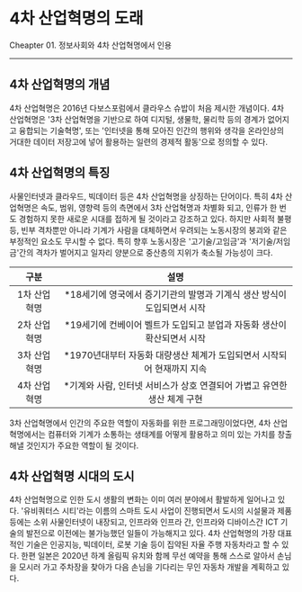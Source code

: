 # 4차 산업혁명의 도래

Cheapter 01. 정보사회와 4차 산업혁명에서 인용
***
## 4차 산업혁명의 개념

4차 산업혁명은 2016년 다보스포럼에서 클라우스 슈밥이 처음 제시한 개념이다.
4차 산업혁명은 '3차 산업혁명을 기반으로 하여 디지털, 생물학, 물리학 등의 경계가 없어지고 융합되는 기술혁명',
또는 '인터넷을 통해 모아진 인간의 행위와 생각을 온라인상의 거대한 데이터 저장고에 넣어 활용하는 일련의 경제적 활동'으로 정의할 수 있다.

## 4차 산업혁명의 특징

사물인터넷과 클라우드, 빅데이터 등은 4차 산업혁명을 상징하는 단어이다. 특히 4차 산업혁명은 속도, 범위, 영향력 등의 측면에서 3차 산업혁명과
차별화 되고, 인류가 한 번도 경험하지 못한 새로운 시대를 접하게 될 것이라고 강조하고 있다.
하지만 사회적 불평등, 빈부 격차뿐만 아니라 기계가 사람을 대체하면서 우려되는 노동시장의 붕괴와 같은 부정적인 요소도 무시할 수 없다.
특히 향후 노동시장은 '고기술/고임금'과 '저기술/저임금'간의 격차가 벌어지고 일자리 양분으로 중산층의 지위가 축소될 가능성이 크다.

|구분|설명|
|:--:|:--:|
|1차 산업혁명|*18세기에 영국에서 증기기관의 발명과 기계식 생산 방식이 도입되면서 시작|
|2차 산업혁명|*19세기에 컨베이어 벨트가 도입되고 분업과 자동화 생산이 확산되면서 시작|
|3차 산업혁명|*1970년대부터 자동화 대량생산 체계가 도입되면서 시작되어 현재까지 지속|
|4차 산업혁명|*기계와 사람, 인터넷 서비스가 상호 연결되어 가볍고 유연한 생산 체계 구현|

3차 산업혁명에서 인간의 주요한 역할이 자동화를 위한 프로그래밍이었다면, 
4차 산업혁명에서는 컴퓨터와 기계가 소통하는 생태계를 어떻게 활용하고 의미 있는 가치를 창출해낼 것인지가 주요한 역할이 될 것이다.

## 4차 산업혁명 시대의 도시

4차 산업혁명으로 인한 도시 생활의 변화는 이미 여러 분야에서 활발하게 일어나고 있다.
'유비쿼터스 시티'라는 이름의 스마트 도시 사업이 진행되면서 도시의 시설물과 제품 등에는 소위 사물인터넷이 내장되고, 인프라와 인프라 간, 
인프라와 디바이스간 ICT 기술의 발전으로 이전에는 불가능했던 일들이 가능해지고 있다.
4차 산업혁명의 가장 대표적인 기술은 인공지능, 빅데이터, 로봇 기술 등이 집약된 자율 주행 자동차라고 할 수 있다.
한편 일본은 2020년 하계 올림픽 유치와 함께 무선 예약을 통해 스스로 알아서 손님을 모시러 가고 주차장을 찾아가 다음 손님을 기다리는
무인 자동차 개발을 계획하고 있다.

